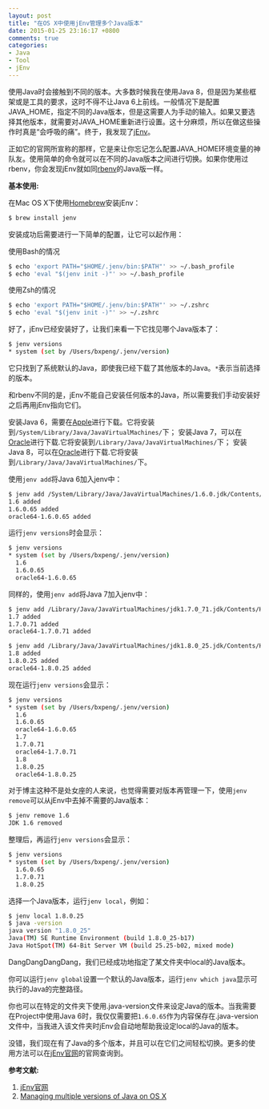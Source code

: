 ```yaml
---
layout: post
title: "在OS X中使用jEnv管理多个Java版本"
date: 2015-01-25 23:16:17 +0800
comments: true
categories:
- Java
- Tool
- jEnv
---
```


使用Java时会接触到不同的版本。大多数时候我在使用Java 8，但是因为某些框架或是工具的要求，这时不得不让Java 6上前线。一般情况下是配置JAVA_HOME，指定不同的Java版本，但是这需要人为手动的输入。如果又要选择其他版本，就需要对JAVA_HOME重新进行设置。这十分麻烦，所以在做这些操作时真是“会呼吸的痛”。终于，我发现了[jEnv](http://www.jenv.be/)。

正如它的官网所宣称的那样，它是来让你忘记怎么配置JAVA_HOME环境变量的神队友。使用简单的命令就可以在不同的Java版本之间进行切换。如果你使用过rbenv，你会发现jEnv就如同[rbenv](https://github.com/sstephenson/rbenv)的Java版一样。

<!-- more -->

**基本使用:**

在Mac OS X下使用[Homebrew](http://brew.sh/)安装jEnv：

```sh
$ brew install jenv
```
安装成功后需要进行一下简单的配置，让它可以起作用：

使用Bash的情况
```sh
$ echo 'export PATH="$HOME/.jenv/bin:$PATH"' >> ~/.bash_profile
$ echo 'eval "$(jenv init -)"' >> ~/.bash_profile
```
使用Zsh的情况
```sh
$ echo 'export PATH="$HOME/.jenv/bin:$PATH"' >> ~/.zshrc
$ echo 'eval "$(jenv init -)"' >> ~/.zshrc
```

好了，jEnv已经安装好了，让我们来看一下它找见哪个Java版本了：
```sh
$ jenv versions
* system (set by /Users/bxpeng/.jenv/version)
```
它只找到了系统默认的Java，即使我已经下载了其他版本的Java。`*`表示当前选择的版本。

和rbenv不同的是，jEnv不能自己安装任何版本的Java，所以需要我们手动安装好之后再用jEnv指向它们。

安装Java 6，需要在[Apple](http://support.apple.com/kb/DL1572)进行下载。它将安装到`/System/Library/Java/JavaVirtualMachines/`下；
安装Java 7，可以在[Oracle](http://www.oracle.com/technetwork/java/javase/downloads/jdk7-downloads-1880260.html)进行下载.它将安装到`/Library/Java/JavaVirtualMachines/`下；
安装Java 8，可以在[Oracle](http://www.oracle.com/technetwork/java/javase/downloads/jdk8-downloads-2133151.html)进行下载.它将安装到`/Library/Java/JavaVirtualMachines/`下。

使用`jenv add`将Java 6加入jenv中：
```sh
$ jenv add /System/Library/Java/JavaVirtualMachines/1.6.0.jdk/Contents/Home/
1.6 added
1.6.0.65 added
oracle64-1.6.0.65 added
```
运行`jenv versions`时会显示：
```sh
$ jenv versions
* system (set by /Users/bxpeng/.jenv/version)
  1.6
  1.6.0.65
  oracle64-1.6.0.65
```
同样的，使用`jenv add`将Java 7加入jenv中：
```sh
$ jenv add /Library/Java/JavaVirtualMachines/jdk1.7.0_71.jdk/Contents/Home/
1.7 added
1.7.0.71 added
oracle64-1.7.0.71 added
```
```sh
$ jenv add /Library/Java/JavaVirtualMachines/jdk1.8.0_25.jdk/Contents/Home/
1.8 added
1.8.0.25 added
oracle64-1.8.0.25 added
```
现在运行`jenv versions`会显示：
```sh
$ jenv versions
* system (set by /Users/bxpeng/.jenv/version)
  1.6
  1.6.0.65
  oracle64-1.6.0.65
  1.7
  1.7.0.71
  oracle64-1.7.0.71
  1.8
  1.8.0.25
  oracle64-1.8.0.25
```
对于博主这种不是处女座的人来说，也觉得需要对版本再管理一下，使用`jenv remove`可以从jEnv中去掉不需要的Java版本：
```sh
$ jenv remove 1.6
JDK 1.6 removed
```
整理后，再运行`jenv versions`会显示：
```sh
$ jenv versions
* system (set by /Users/bxpeng/.jenv/version)
  1.6.0.65
  1.7.0.71
  1.8.0.25
```
选择一个Java版本，运行`jenv local`，例如：
```sh
$ jenv local 1.8.0.25
$ java -version
java version "1.8.0_25"
Java(TM) SE Runtime Environment (build 1.8.0_25-b17)
Java HotSpot(TM) 64-Bit Server VM (build 25.25-b02, mixed mode)
```
DangDangDangDang，我们已经成功地指定了某文件夹中local的Java版本。

你可以运行`jenv global`设置一个默认的Java版本，运行`jenv which java`显示可执行的Java的完整路径。

你也可以在特定的文件夹下使用.java-version文件来设定Java的版本。当我需要在Project中使用Java 6时，我仅仅需要把`1.6.0.65`作为内容保存在.java-version文件中，当我进入该文件夹时jEnv会自动地帮助我设定local的Java的版本。

没错，我们现在有了Java的多个版本，并且可以在它们之间轻松切换。更多的使用方法可以在[jEnv官网](http://www.jenv.be/)的官网查询到。

**参考文献:**

1. [jEnv官网](http://www.jenv.be/)
2. [Managing multiple versions of Java on OS X](http://andrew-jones.com/blog/managing-multiple-versions-of-java-on-os-x/)

